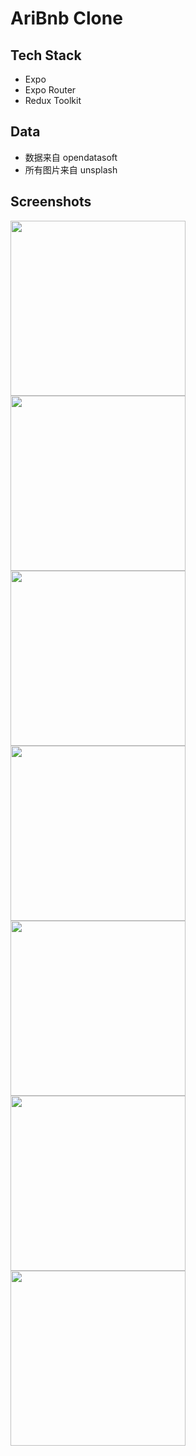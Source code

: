 # AriBnb Clone

## Tech Stack

- Expo
- Expo Router
- Redux Toolkit

## Data

- 数据来自 opendatasoft
- 所有图片来自 unsplash

## Screenshots

<img src="./screenshots/首页1.png" width="280" /><img src="./screenshots/首页2.png" width="280" /><img src="./screenshots/calendar.png" width="280" /><img src="./screenshots/categorySheet.png" width="280" /><img src="./screenshots/search.png" width="280" /><img src="./screenshots/详情页1.jpg" width="280" /><img src="./screenshots/详情页2.jpg" width="280" />
